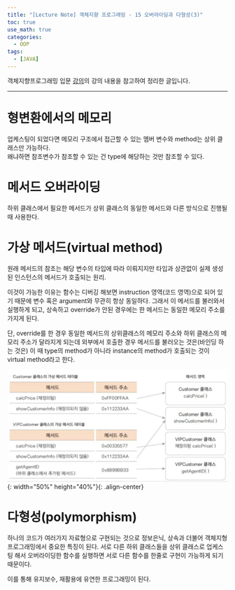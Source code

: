 ```yaml
---
title: "[Lecture Note] 객체지향 프로그래밍 - 15 오버라이딩과 다형성(3)"
toc: true
use_math: true
categories:
  - OOP
tags:
  - [JAVA]
---
```


객체지향프로그래밍 입문 [강의](https://www.inflearn.com/course/%EC%9E%90%EB%B0%94-%ED%94%84%EB%A1%9C%EA%B7%B8%EB%9E%98%EB%B0%8D-%EC%9E%85%EB%AC%B8/dashboard)의 강의 내용을 참고하여 정리한 글입니다.

******

# 형변환에서의 메모리

업케스팅이 되었다면 메모리 구조에서 접근할 수 있는 멤버 변수와 method는 상위 클래스만 가능하다.<br>
왜냐하면 참조변수가 참조할 수 있는 건 type에 해당하는 것만 참조할 수 있다.

# 메서드 오버라이딩

하위 클래스에서 필요한 메서드가 상위 클래스의 동일한 메서드와 다른 방식으로 진행될 때 사용한다.

# 가상 메서드(virtual method)

원래 메서드의 참조는 해당 변수의 타입에 따라 이뤄지지만 타입과 상관없이 실제 생성된 인스턴스의 메서드가 호출되는 원리.

이것이 가능한 이유는 함수는 디버깅 해보면 instruction 영역(코드 영역)으로 되어 있기 때문에 변수 혹은 argument와 무관히 항상 동일하다. 그래서 이 메서드를 불러와서 실행하게 되고, 상속하고 override가 안된 경우에는 한 메서드는 동일한 메모리 주소를 가지게 된다.

단, override를 한 경우 동일한 메서드의 상위클래스의 메모리 주소와 하위 클래스의 메모리 주소가 달라지게 되는데 외부에서 호출한 경우 메서드를 불러오는 것은(바인딩 하는 것은) 이 때 type의 method가 아니라 instance의 method가 호출되는 것이 virtual method라고 한다.

![제목](/assets/images/oop/15-virtual_method.jpg){: width="50%" height="40%"}{: .align-center}

# 다형성(polymorphism)

하나의 코드가 여러가지 자료형으로 구현되는 것으로 정보은닉, 상속과 더불어 객체지형 프로그래밍에서 중요한 특징이 된다. 서로 다른 하위 클래스들을 상위 클래스로 업케스팅 해서 오버라이딩한 함수를 실행하면 서로 다른 함수를 한줄로 구현이 가능하게 되기 때문이다.

이를 통해 유지보수, 재활용에 유연한 프로그래밍이 된다.
